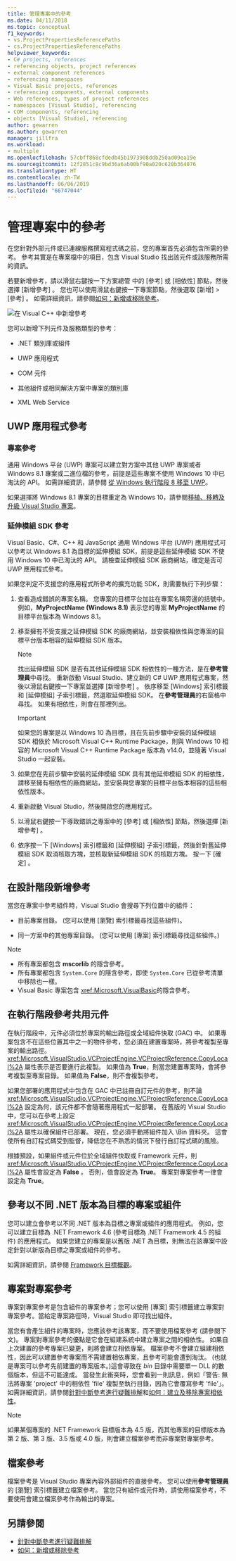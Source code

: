 ```yaml
---
title: 管理專案中的參考
ms.date: 04/11/2018
ms.topic: conceptual
f1_keywords:
- vs.ProjectPropertiesReferencePaths
- cs.ProjectPropertiesReferencePaths
helpviewer_keywords:
- C# projects, references
- referencing objects, project references
- external component references
- referencing namespaces
- Visual Basic projects, references
- referencing components, external components
- Web references, types of project references
- namespaces [Visual Studio], referencing
- COM components, referencing
- objects [Visual Studio], referencing
author: gewarren
ms.author: gewarren
manager: jillfra
ms.workload:
- multiple
ms.openlocfilehash: 57cbff868cfdedb45b1973908ddb250ad09ea19e
ms.sourcegitcommit: 12f2851c8c9bd36a6ab00bf90a020c620b364076
ms.translationtype: HT
ms.contentlocale: zh-TW
ms.lasthandoff: 06/06/2019
ms.locfileid: "66747044"
---
```

# <a name="manage-references-in-a-project"></a>管理專案中的參考

在您針對外部元件或已連線服務撰寫程式碼之前，您的專案首先必須包含所需的參考。 參考其實是在專案檔中的項目，包含 Visual Studio 找出該元件或該服務所需的資訊。

若要新增參考，請以滑鼠右鍵按一下方案總管  中的 [參考]  或 [相依性]  節點，然後選擇 [新增參考]  。 您也可以使用滑鼠右鍵按一下專案節點，然後選取 [新增]   > [參考]  。 如需詳細資訊，請參閱[如何：新增或移除參考](../ide/how-to-add-or-remove-references-by-using-the-reference-manager.md)。

![在 Visual C&#43;&#43; 中新增參考](../ide/media/vs2015_cpp_add_reference.png)

您可以新增下列元件及服務類型的參考：

- .NET 類別庫或組件

- UWP 應用程式

- COM 元件

- 其他組件或相同解決方案中專案的類別庫

- XML Web Service

## <a name="uwp-app-references"></a>UWP 應用程式參考

### <a name="project-references"></a>專案參考

通用 Windows 平台 (UWP) 專案可以建立對方案中其他 UWP 專案或者 Windows 8.1 專案或二進位檔的參考，前提是這些專案不使用 Windows 10 中已淘汰的 API。 如需詳細資訊，請參閱 [從 Windows 執行階段 8 移至 UWP](/windows/uwp/porting/w8x-to-uwp-root)。

如果選擇將 Windows 8.1 專案的目標重定為 Windows 10，請參閱[移植、移轉及升級 Visual Studio 專案](../porting/port-migrate-and-upgrade-visual-studio-projects.md)。

### <a name="extension-sdk-references"></a>延伸模組 SDK 參考

Visual Basic、C#、C++ 和 JavaScript 通用 Windows 平台 (UWP) 應用程式可以參考以 Windows 8.1 為目標的延伸模組 SDK，前提是這些延伸模組 SDK 不使用 Windows 10 中已淘汰的 API。 請檢查延伸模組 SDK 廠商網站，確定是否可 UWP 應用程式參考。

如果您判定不支援您的應用程式所參考的擴充功能 SDK，則需要執行下列步驟：

1. 查看造成錯誤的專案名稱。 您專案的目標平台加註在專案名稱旁邊的括號中。 例如，**MyProjectName (Windows 8.1)** 表示您的專案 **MyProjectName** 的目標平台版本為 Windows 8.1。

1. 移至擁有不受支援之延伸模組 SDK 的廠商網站，並安裝相依性與您專案的目標平台版本相容的延伸模組 SDK 版本。

    > [!NOTE]
    > 找出延伸模組 SDK 是否有其他延伸模組 SDK 相依性的一種方法，是在**參考管理員**中尋找。 重新啟動 Visual Studio、建立新的 C# UWP 應用程式專案，然後以滑鼠右鍵按一下專案並選擇 [新增參考]  。 依序移至 [Windows]  索引標籤和 [延伸模組]  子索引標籤，然選取延伸模組 SDK。 在**參考管理員**的右窗格中尋找。 如果有相依性，則會在那裡列出。

    > [!IMPORTANT]
    > 如果您的專案是以 Windows 10 為目標，且在先前步驟中安裝的延伸模組 SDK 相依於 Microsoft Visual C++ Runtime Package，則與 Windows 10 相容的 Microsoft Visual C++ Runtime Package 版本為 v14.0，並隨著 Visual Studio 一起安裝。

1. 如果您在先前步驟中安裝的延伸模組 SDK 具有其他延伸模組 SDK 的相依性，請移至擁有相依性的廠商網站，並安裝與您專案的目標平台版本相容的這些相依性版本。

1. 重新啟動 Visual Studio，然後開啟您的應用程式。

1. 以滑鼠右鍵按一下導致錯誤之專案中的 [參考]  或 [相依性]  節點，然後選擇 [新增參考]  。

1. 依序按一下 [Windows]  索引標籤和 [延伸模組]  子索引標籤，然後針對舊延伸模組 SDK 取消核取方塊，並核取新延伸模組 SDK 的核取方塊。 按一下 [確定]  。

## <a name="add-a-reference-at-design-time"></a>在設計階段新增參考

當您在專案中參考組件時，Visual Studio 會搜尋下列位置中的組件：

- 目前專案目錄。 (您可以使用 [瀏覽]  索引標籤尋找這些組件)。

- 同一方案中的其他專案目錄。 (您可以使用 [專案]  索引標籤尋找這些組件。)

> [!NOTE]
> - 所有專案都包含 **mscorlib** 的隱含參考。
> - 所有專案都包含 `System.Core` 的隱含參考，即使 `System.Core` 已從參考清單中移除也一樣。
> - Visual Basic 專案包含 <xref:Microsoft.VisualBasic>的隱含參考。

## <a name="references-to-shared-components-at-run-time"></a>在執行階段參考共用元件

在執行階段中，元件必須位於專案的輸出路徑或全域組件快取 (GAC) 中。 如果專案包含不在這些位置其中之一的物件參考，您必須在建置專案時，將參考複製至專案的輸出路徑。 <xref:Microsoft.VisualStudio.VCProjectEngine.VCProjectReference.CopyLocal%2A> 屬性表示是否要進行此複製。 如果值為 **True**，則當您建置專案時，會將參考複製至專案目錄。 如果值為 **False**，則不會複製參考。

如果您部署的應用程式中包含在 GAC 中已註冊自訂元件的參考，則不論 <xref:Microsoft.VisualStudio.VCProjectEngine.VCProjectReference.CopyLocal%2A> 設定為何，該元件都不會隨著應用程式一起部署。 在舊版的 Visual Studio 中，您可以在參考上設定 <xref:Microsoft.VisualStudio.VCProjectEngine.VCProjectReference.CopyLocal%2A> 屬性以確保組件已部署。 現在，您必須手動將組件加入 \Bin 資料夾。 這會使所有自訂程式碼受到監督，降低您在不熟悉的情況下發行自訂程式碼的風險。

根據預設，如果組件或元件位於全域組件快取或 Framework 元件，則 <xref:Microsoft.VisualStudio.VCProjectEngine.VCProjectReference.CopyLocal%2A> 屬性會設定為 **False** 。 否則，值會設定為 **True**。 專案對專案參考一律會設定為 **True**。

## <a name="reference-a-project-or-assembly-that-targets-a-different-version-of-net"></a>參考以不同 .NET 版本為目標的專案或組件

您可以建立會參考以不同 .NET 版本為目標之專案或組件的應用程式。 例如，您可以建立目標為 .NET Framework 4.6 (參考目標為 .NET Framework 4.5 的組件) 的應用程式。 如果您建立的專案是以舊版 .NET 為目標，則無法在該專案中設定針對以新版為目標之專案或組件的參考。

如需詳細資訊，請參閱 [Framework 目標概觀](../ide/visual-studio-multi-targeting-overview.md)。

## <a name="project-to-project-references"></a>專案對專案參考

專案對專案參考是包含組件的專案參考；您可以使用 [專案]  索引標籤建立專案對專案參考。當給定專案路徑時，Visual Studio 即可找出組件。

當您有會產生組件的專案時，您應該參考該專案，而不要使用檔案參考 (請參閱下文)。 專案對專案參考的優點是它會在組建系統中建立專案之間的相依性。 如果自上次建置的參考專案已變更，則將會建立相依專案。 檔案參考不會建立組建相依性，因此可以建置參考專案而不需建置相依專案，且參考可能會遭到淘汰。 (也就是專案可以參考先前建置的專案版本。)這會導致在 *bin* 目錄中需要單一 DLL 的數個版本，但這不可能達成。 當發生此衝突時，您會看到一則訊息，例如「警告: 無法將專案 'project' 中的相依性 'file' 複製至執行目錄，因為它會覆寫參考 'file'」。 如需詳細資訊，請參閱[針對中斷參考進行疑難排解](../ide/troubleshooting-broken-references.md)和[如何：建立及移除專案相依性](../ide/how-to-create-and-remove-project-dependencies.md)。

> [!NOTE]
> 如果某個專案的 .NET Framework 目標版本為 4.5 版，而其他專案的目標版本為第 2 版、第 3 版、3.5 版或 4.0 版，則會建立檔案參考而非專案對專案參考。

## <a name="file-references"></a>檔案參考

檔案參考是 Visual Studio 專案內容外部組件的直接參考。 您可以使用**參考管理員**的 [瀏覽]  索引標籤建立檔案參考。 當您只有組件或元件時，請使用檔案參考，不要使用會建立檔案參考作為輸出的專案。

## <a name="see-also"></a>另請參閱

- [針對中斷參考進行疑難排解](../ide/troubleshooting-broken-references.md)
- [如何：新增或移除參考](../ide/how-to-add-or-remove-references-by-using-the-reference-manager.md)
